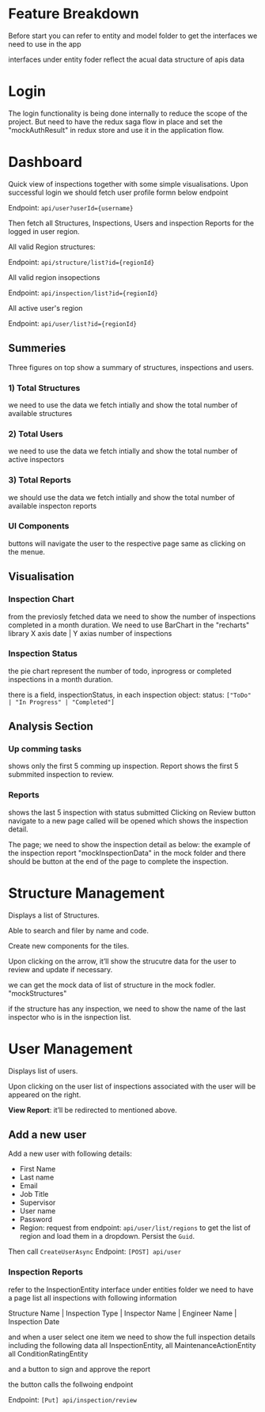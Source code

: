 # Feature Breakdown
Before start you can refer to entity and model folder to get the interfaces we need to use in the app

interfaces under entity foder reflect the acual data structure of apis data 

# Login
The login functionality is being done internally to reduce the scope of the project.
But need to have the redux saga flow in place and set the "mockAuthResult" in redux store and use it in the application flow.
# Dashboard

Quick view of inspections together with some simple visualisations. 
Upon successful login we should fetch user profile formn below endpoint

Endpoint: `api/user?userId={username}`

Then fetch all Structures, Inspections, Users and inspection Reports for the logged in user region.

All valid Region structures:

Endpoint: `api/structure/list?id={regionId}`

All valid region insopections

Endpoint: `api/inspection/list?id={regionId}`

All active user's region

Endpoint: `api/user/list?id={regionId}`


## Summeries

Three figures on top show a summary of structures, inspections and users.

### 1) Total Structures

we need to use the data we fetch intially and show the total number of available structures

### 2) Total Users 

we need to use the data we fetch intially and show the total number of active inspectors

### 3) Total Reports

we should use the data we fetch intially and show the total number of available inspecton reports

### UI Components

<View All> buttons will navigate the user to the respective page same as clicking on the menue.

## Visualisation

### Inspection Chart

from the previosly fetched data we need to show the number of inspections completed in a month duration.
We need to use BarChart in the "recharts" library 
X axis date | Y axias number of inspections

### Inspection Status

the pie chart represent the number of todo, inprogress or completed inspections in a 
month duration.

there is a field, inspectionStatus, in each inspection object:
status:  `["ToDo" | "In Progress" | "Completed"]`

## Analysis Section

### Up comming tasks
shows only the first 5 comming up inspection. Report shows the first 5 submmited inspection to review. 

### Reports
shows the last 5 inspection with status submitted
Clicking on Review button navigate to a new page called <Inspection Report> will be opened which shows the inspection detail.

The <inspection Report> page; 
we need to show the inspection detail as below:
the example of the inspection report "mockInspectionData" in the mock folder
and there should be button at the end of the page to complete the inspection.

# Structure Management

Displays a list of Structures.

Able to search and filer by name and code.

Create new components for the tiles.

Upon clicking on the arrow, it’ll show the strucutre data for the user to review and update if necessary.

we can get the mock data of list of structure in the mock fodler. "mockStructures"

if the structure has any inspection, we need to show the name of the last inspector who is in the isnpection list.

# User Management

Displays list of users.

Upon clicking on the user list of inspections associated with the user will be appeared on the right.

**View Report**: it’ll be redirected to <inspection Report page> mentioned above.

## Add a new user

Add a new user with following details:

- First Name
- Last name
- Email
- Job Title
- Supervisor
- User name 
- Password
- Region: request from endpoint: `api/user/list/regions` to get the list of region and load them in a dropdown. Persist the `Guid`.

Then call `CreateUserAsync` Endpoint: `[POST] api/user`

### Inspection Reports

refer to the InspectionEntity interface under entities folder 
we need to have a page list all inspections with following information

Structure Name | Inspection Type | Inspector Name | Engineer Name | Inspection Date

and when a user select one item we need to show the full inspection details including the following data
all InspectionEntity,
all MaintenanceActionEntity
all ConditionRatingEntity


and a button to sign and approve the report

the button calls the follwoing endpoint

Endpoint: `[Put] api/inspection/review`

